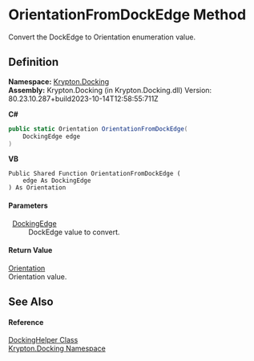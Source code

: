 # OrientationFromDockEdge Method


Convert the DockEdge to Orientation enumeration value.



## Definition
**Namespace:** <a href="98399376-cf41-9454-4b4d-4fab2ca20bc7.md">Krypton.Docking</a>  
**Assembly:** Krypton.Docking (in Krypton.Docking.dll) Version: 80.23.10.287+build2023-10-14T12:58:55:711Z

**C#**
``` C#
public static Orientation OrientationFromDockEdge(
	DockingEdge edge
)
```
**VB**
``` VB
Public Shared Function OrientationFromDockEdge ( 
	edge As DockingEdge
) As Orientation
```



#### Parameters
<dl><dt>  <a href="0326fb46-4d85-587f-b550-67cc94a3d312.md">DockingEdge</a></dt><dd>DockEdge value to convert.</dd></dl>

#### Return Value
<a href="https://learn.microsoft.com/dotnet/api/system.windows.forms.orientation" target="_blank" rel="noopener noreferrer">Orientation</a>  
Orientation value.

## See Also


#### Reference
<a href="7d76ca2c-6e4f-cbde-576c-f846cff18e0a.md">DockingHelper Class</a>  
<a href="98399376-cf41-9454-4b4d-4fab2ca20bc7.md">Krypton.Docking Namespace</a>  
